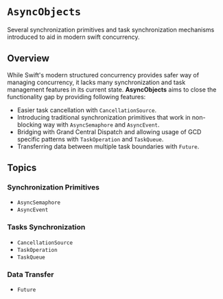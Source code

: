 # ``AsyncObjects``

Several synchronization primitives and task synchronization mechanisms introduced to aid in modern swift concurrency.

## Overview

While Swift's modern structured concurrency provides safer way of managing concurrency, it lacks many synchronization and task management features in its current state. **AsyncObjects** aims to close the functionality gap by providing following features:

- Easier task cancellation with ``CancellationSource``.
- Introducing traditional synchronization primitives that work in non-blocking way with ``AsyncSemaphore`` and ``AsyncEvent``.
- Bridging with Grand Central Dispatch and allowing usage of GCD specific patterns with ``TaskOperation`` and ``TaskQueue``.
- Transferring data between multiple task boundaries with ``Future``.

## Topics

### Synchronization Primitives

- ``AsyncSemaphore``
- ``AsyncEvent``

### Tasks Synchronization

- ``CancellationSource``
- ``TaskOperation``
- ``TaskQueue``

### Data Transfer

- ``Future``
